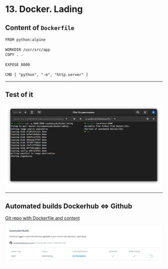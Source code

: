 # 13. Docker. Lading

## Content of `Dockerfile`

```
FROM python:alpine

WORKDIR /usr/src/app
COPY . .

EXPOSE 8000

CMD [ "python", "-m", "http.server" ]
```

---

## Test of it

![](testing.png)

---

## Automated builds Dockerhub <=> Github

[Git repo with Dockerfile and content](https://github.com/upanasiuk/devops-course/tree/dockerlading)

![](autobuild.png)